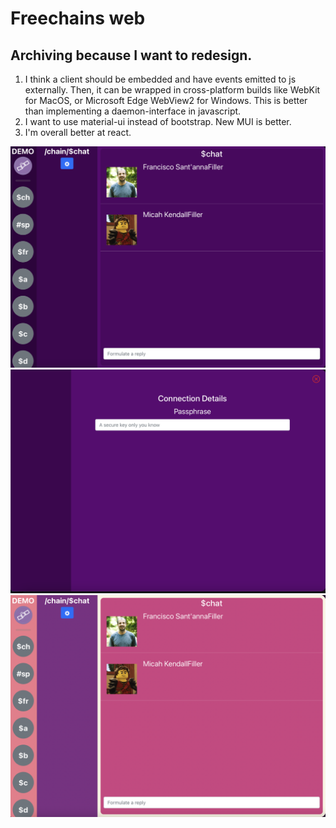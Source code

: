 # Freechains web

## Archiving because I want to redesign.

1) I think a client should be embedded and have events emitted to js externally. Then, it can be wrapped in cross-platform builds like WebKit for MacOS, or Microsoft Edge WebView2 for Windows. This is better than implementing a daemon-interface in javascript.
2) I want to use material-ui instead of bootstrap. New MUI is better.
3) I'm overall better at react.

![alt text](screenshots/chat-dark.png)
![alt text](screenshots/settings-dark.png)
![alt text](screenshots/chat-playful.png)
